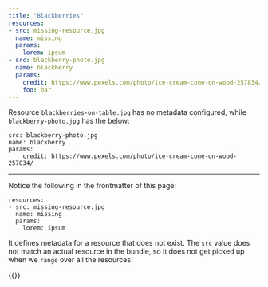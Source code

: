 ```yaml
---
title: "Blackberries"
resources:
- src: missing-resource.jpg
  name: missing
  params:
    lorem: ipsum
- src: blackberry-photo.jpg
  name: blackberry
  params:
    credit: https://www.pexels.com/photo/ice-cream-cone-on-wood-257834/
    foo: bar
---
```


<!-- credit: https://www.pexels.com/photo/blackberries-on-table-892808/ -->

Resource `blackberries-on-table.jpg` has no metadata configured, while `blackberry-photo.jpg` has the below:

```
src: blackberry-photo.jpg
name: blackberry
params:
    credit: https://www.pexels.com/photo/ice-cream-cone-on-wood-257834/
```

---

Notice the following in the frontmatter of this page:

```
resources:
- src: missing-resource.jpg
  name: missing
  params:
    lorem: ipsum
```

It defines metadata for a resource that does not exist. The `src` value does not match an actual resource in the bundle, so it does not get picked up when we `range` over all the resources.

{{<blackberry>}}
